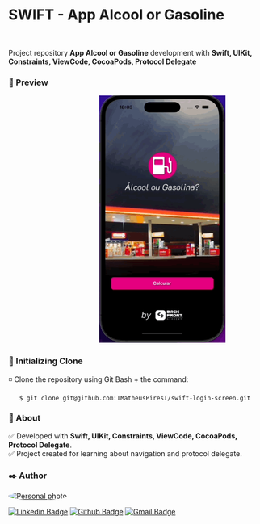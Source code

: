 # SWIFT - App Alcool or Gasoline

<br/>

Project repository **App Alcool or Gasoline** development with **Swift, UIKit, Constraints, ViewCode, CocoaPods, Protocol Delegate**

<h3 id="acessar-projeto">📁 Preview</h3>
<div style="text-align: center;">
   &nbsp;&nbsp;&nbsp;&nbsp;&nbsp;&nbsp;&nbsp;&nbsp;&nbsp;&nbsp;&nbsp;&nbsp;&nbsp;&nbsp;&nbsp;&nbsp;&nbsp;&nbsp;
  &nbsp;&nbsp;&nbsp;&nbsp;&nbsp;&nbsp;&nbsp;
  <img src="./AlccolOrGasolineViewCode/Assets.xcassets/appAlcoolOrGasoline.dataset/appAlcoolOrGasoline.gif" alt="app" width="250px" height="490px"/>
</div>


<h3 id="acessar-projeto">📁 Initializing Clone</h3>

◽ Clone the repository using Git Bash + the command:

       $ git clone git@github.com:IMatheusPiresI/swift-login-screen.git

<h3 id="sobre">📍 About</h3>

✅ Developed with **Swift, UIKit, Constraints, ViewCode, CocoaPods, Protocol Delegate**. <br>
✅ Project created for learning about navigation and protocol delegate.


<h3 id="autor">✒️ Author</h3>

<a href="https://github.com/imatheuspiresi"> <img style="border-radius: 50%;" src="https://avatars.githubusercontent.com/u/84977444?v=4" width="100px;" alt="Personal photo"/> </a>

[![Linkedin Badge](https://img.shields.io/badge/LinkedIn-0077B5?style=for-the-badge&logo=linkedin&logoColor=white)](https://www.linkedin.com/in/matheus-pires-87a174211/) [![Github Badge](https://img.shields.io/badge/GitHub-100000?style=for-the-badge&logo=github&logoColor=white)](https://github.com/imatheuspiresi) [![Gmail Badge](https://img.shields.io/badge/Gmail-D14836?style=for-the-badge&logo=gmail&logoColor=white)](mailto:matheuspdsousa@gmail.com)
